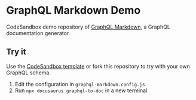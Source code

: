 # GraphQL Markdown Demo

CodeSandbox demo repository of [GraphQL Markdown](https://edno.github.io/graphql-markdown/), a GraphQL documentation generator.

## Try it

Use the [CodeSandbox template](https://codesandbox.io/s/graphql-markdown-0vm6mo?file=/graphql-markdown.config.js) or fork this repository to try with your own GraphQL schema.

1. Edit the configuration in `graphql-markdown.config.js`
2. Run `npx docusaurus graphql-to-doc` in a new terminal

